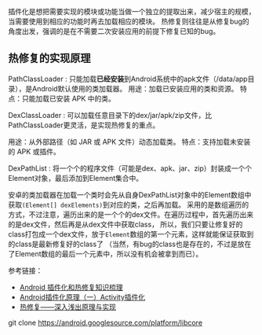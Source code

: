 插件化是想把需要实现的模块或功能当做一个独立的提取出来，减少宿主的规模，当需要使用到相应的功能时再去加载相应的模块。
热修复则往往是从修复bug的角度出发，强调的是在不需要二次安装应用的前提下修复已知的bug。

## 热修复的实现原理


PathClassLoader : 只能加载**已经安装**到Android系统中的apk文件（/data/app目录），是Android默认使用的类加载器。
用途：加载已安装应用的类和资源。
特点：只能加载已安装 APK 中的类。

DexClassLoader :  可以加载任意目录下的dex/jar/apk/zip文件，比PathClassLoader更灵活，是实现热修复的重点。

用途：从外部路径（如 JAR 或 APK 文件）动态加载类。
特点：支持加载未安装的 APK 或插件。

DexPathList :     将一个个的程序文件（可能是dex、apk、jar、zip）封装成一个个Element对象，最后添加到Element集合中。

安卓的类加载器在加载一个类时会先从自身DexPathList对象中的Element数组中获取`(Element[] dexElements)`到对应的类，之后再加载。
采用的是数组遍历的方式，不过注意，遍历出来的是一个个的dex文件。在遍历过程中，首先遍历出来的是dex文件，然后再是从dex文件中获取class，
所以，我们只要让修复好的class打包成一个dex文件，放于`Element`数组的第一个元素，这样就能保证获取到的class是最新修复好的class了
（当然，有bug的class也是存在的，不过是放在了Element数组的最后一个元素中，所以没有机会被拿到而已）。


参考链接：
* [Android 插件化和热修复知识梳理](https://www.jianshu.com/p/704cac3eb13d)
* [Android插件化原理（一）Activity插件化](https://blog.csdn.net/itachi85/article/details/80574390)
* [热修复——深入浅出原理与实现](https://juejin.im/post/5a0ad2b551882531ba1077a2)



git clone https://android.googlesource.com/platform/libcore
